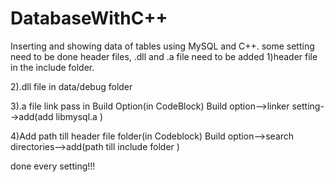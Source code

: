 # DatabaseWithC++
Inserting and showing data of tables using MySQL  and C++.
some setting need to be done
header files, .dll and .a file need to be added
1)header file in the include folder.

2).dll file in data/debug folder

3).a file link pass in Build Option(in CodeBlock)
         Build option-->linker setting-->add(add libmysql.a )

4)Add path till header file folder(in Codeblock)
         Build option-->search directories-->add(path till include folder )


done every setting!!!
